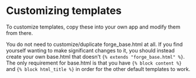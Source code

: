 # Customizing templates

To customize templates, copy these into your own app and modify them from there.

You do not need to customize/duplicate forge_base.html at all.
If you find yourself wanting to make significant changes to it,
you should instead create your own base.html that doesn't `{% extends "forge_base.html" %}`.
The only requirement for base.html is that you have `{% block content %}` and `{% block html_title %}` in order for the other default templates to work.
